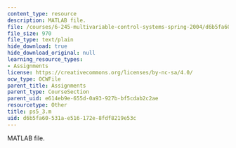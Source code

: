 ```yaml
---
content_type: resource
description: MATLAB file.
file: /courses/6-245-multivariable-control-systems-spring-2004/d6b5fa60531ae516172e8fdf8219e53c_ps5_3.m
file_size: 970
file_type: text/plain
hide_download: true
hide_download_original: null
learning_resource_types:
- Assignments
license: https://creativecommons.org/licenses/by-nc-sa/4.0/
ocw_type: OCWFile
parent_title: Assignments
parent_type: CourseSection
parent_uid: e614eb9e-655d-0a93-927b-bf5cdab2c2ae
resourcetype: Other
title: ps5_3.m
uid: d6b5fa60-531a-e516-172e-8fdf8219e53c
---
```

MATLAB file.